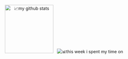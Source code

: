 

<div align="center" class=figure> 
  <p><img height="160px" src="https://github-readme-stats.vercel.app/api?username=saphyxia&count_private=true&show_icons=true" alt="📈my github stats"/>
&nbsp;
  <img src="https://github-readme-stats.vercel.app/api/top-langs/?username=saphyxia&layout=compact" alt="📊this week i spent my time on" />
</div>



